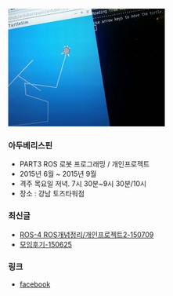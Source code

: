 ![대문01](doc/part3/week02/ros_turtle.jpg)

### 아두베리스핀
- PART3 ROS 로봇 프로그래밍 / 개인프로젝트 
- 2015년 6월 ~ 2015년 9월
- 격주 목요일 저녁. 7시 30분~9시 30분/10시
- 장소 : 강남 토즈타워점 

### 최신글
- [ROS-4 ROS개념정리/개인프로젝트2-150709](doc/part3/d02.md)
- [모임후기-150625](doc/after.md)

### 링크
- [facebook ](https://www.facebook.com/groups/arduberryspin/)
